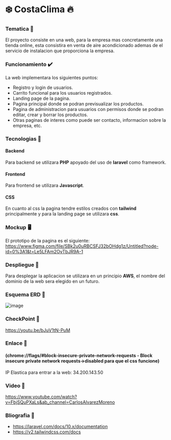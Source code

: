 # ❄️ CostaClima 🔥

### Tematica 🛒 
El proyecto consiste en una web, para la empresa mas concretamente una tienda online, esta consistira en venta de aire acondicionado ademas de el servicio de instalacion que proporciona la empresa.

### Funcionamiento ✔️ 
La web implementara los siguientes puntos:
  * Registro y login de usuarios.
  * Carrito funcional para los usuarios registrados.
  * Landing page de la pagina.
  * Pagina principal donde se podran previsualizar los productos.
  * Pagina de administracion para usuarios con permisos donde se podran editar, crear y borrar los productos.
  * Otras paginas de interes como puede ser contacto, informacion sobre la empresa, etc.

### Tecnologias 🤖

#### Backend

Para backend se utilizara **PHP** apoyado del uso de **laravel** como framework.

#### Frontend 

Para frontend se utilizara **Javascript**.

#### CSS

En cuanto al css la pagina tendre estilos creados con **tailwind** principalmente y para la landing page se utilizara **css**.

### Mockup  🖥️

El prototipo de la pagina es el siguiente: https://www.figma.com/file/SBk2u0uRBCSFJ32bOHdg1z/Untitled?node-id=0%3A1&t=Le5LFAm2OvTbJR9A-1

### Despliegue 🚀 

Para desplegar la aplicacion se utilizara en un principio **AWS**, el nombre del dominio de la web sera elegido en un futuro.

### Esquema ERD 🔑

![image](https://user-images.githubusercontent.com/123629136/230794096-8d3fa160-3986-42e8-a9db-b9e223c28ddd.png)

### CheckPoint 🚩
https://youtu.be/bJuV1tN-PuM

### Enlace 🔗
#### (chrome://flags/#block-insecure-private-network-requests - Block insecure private network requests->disabled para que el css funcione)
IP Elastica para entrar a la web: 34.200.143.50

### Video 📼
https://www.youtube.com/watch?v=FbjSQuPXaLs&ab_channel=CarlosAlvarezMoreno

### Bliografia 📒
* https://laravel.com/docs/10.x/documentation
* https://v2.tailwindcss.com/docs
